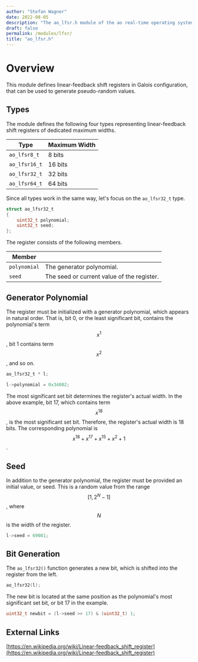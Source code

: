 ```yaml
---
author: "Stefan Wagner"
date: 2022-08-05
description: "The ao_lfsr.h module of the ao real-time operating system."
draft: false
permalink: /modules/lfsr/
title: "ao_lfsr.h"
---
```


# Overview

This module defines linear-feedback shift registers in Galois configuration, that can be used to generate pseudo-random values.

## Types

The module defines the following four types representing linear-feedback shift registers of dedicated maximum widths.

| Type          | Maximum Width |
|---------------|---------------|
| `ao_lfsr8_t`  | 8 bits        |
| `ao_lfsr16_t` | 16 bits       |
| `ao_lfsr32_t` | 32 bits       |
| `ao_lfsr64_t` | 64 bits       |

Since all types work in the same way, let's focus on the `ao_lfsr32_t` type.

```c
struct ao_lfsr32_t
{
    uint32_t polynomial;
    uint32_t seed;
};
```

The register consists of the following members.

| Member | |
|--------|-|
| `polynomial` | The generator polynomial. |
| `seed` | The seed or current value of the register. |

## Generator Polynomial

The register must be initialized with a generator polynomial, which appears in natural order. That is, bit 0, or the least significant bit, contains the polynomial's term $$x^1$$, bit 1 contains term $$x^2$$, and so on.

```c
ao_lfsr32_t * l;
```

```c
l->polynomial = 0x34002;
```

The most significant set bit determines the register's actual width. In the above example, bit 17, which contains term $$x^{18}$$, is the most significant set bit. Therefore, the register's actual width is 18 bits. The corresponding polynomial is $$x^{18} + x^{17} + x^{15} + x^2 + 1$$.

## Seed

In addition to the generator polynomial, the register must be provided an initial value, or seed. This is a random value from the range $$[1, 2^N - 1]$$, where $$N$$ is the width of the register.

```c
l->seed = 69081;
```

## Bit Generation

The `ao_lfsr32()` function generates a new bit, which is shifted into the register from the left.

```c
ao_lfsr32(l);
```

The new bit is located at the same position as the polynomial's most significant set bit, or bit 17 in the example.

```c
uint32_t newbit = (l->seed >> 17) & (uint32_t) 1;
```

## External Links

[https://en.wikipedia.org/wiki/Linear-feedback_shift_register](https://en.wikipedia.org/wiki/Linear-feedback_shift_register)
